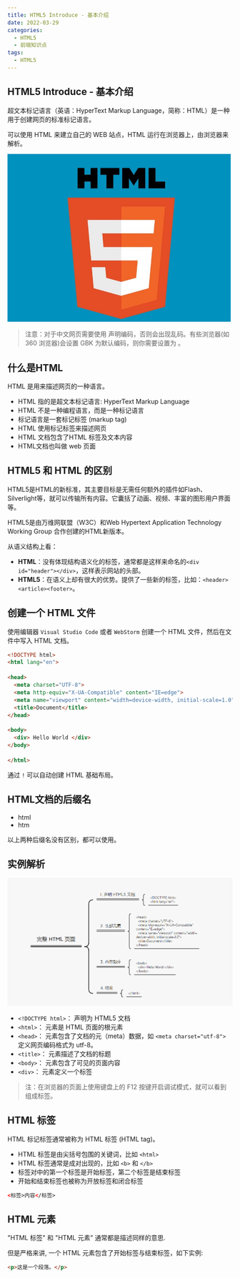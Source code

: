 ```yaml
---
title: HTML5 Introduce - 基本介绍
date: 2022-03-29 
categories:
  - HTML5
  - 前端知识点
tags:
  - HTML5
---
```


## HTML5 Introduce - 基本介绍

超文本标记语言（英语：HyperText Markup Language，简称：HTML）是一种用于创建网页的标准标记语言。

可以使用 HTML 来建立自己的 WEB 站点，HTML 运行在浏览器上，由浏览器来解析。

<img src="https://raw.githubusercontent.com/Sue-52/PicGo/main/images/1498118012911520.jpg" width="500" />

> 注意：对于中文网页需要使用 <meta charset="utf-8"> 声明编码，否则会出现乱码。有些浏览器(如 360 浏览器)会设置 GBK 为默认编码，则你需要设置为 <meta charset="gbk">。

## 什么是HTML

HTML 是用来描述网页的一种语言。

- HTML 指的是超文本标记语言: HyperText Markup Language
- HTML 不是一种编程语言，而是一种标记语言
- 标记语言是一套标记标签 (markup tag)
- HTML 使用标记标签来描述网页
- HTML 文档包含了HTML 标签及文本内容
- HTML文档也叫做 web 页面

## HTML5 和 HTML 的区别

HTML5是HTML的新标准，其主要目标是无需任何额外的插件如Flash、Silverlight等，就可以传输所有内容。它囊括了动画、视频、丰富的图形用户界面等。

HTML5是由万维网联盟（W3C）和Web Hypertext Application Technology Working Group 合作创建的HTML新版本。

从语义结构上看：

- **HTML**：没有体现结构语义化的标签，通常都是这样来命名的`<div id="header"></div>`，这样表示网站的头部。
- **HTML5**：在语义上却有很大的优势。提供了一些新的标签，比如：`<header><article><footer>`。

## 创建一个 HTML 文件

使用编辑器 `Visual Studio Code` 或者 `WebStorm` 创建一个 HTML 文件，然后在文件中写入 HTML 文档。

~~~html
<!DOCTYPE html>
<html lang="en">

<head>
  <meta charset="UTF-8">
  <meta http-equiv="X-UA-Compatible" content="IE=edge">
  <meta name="viewport" content="width=device-width, initial-scale=1.0">
  <title>Document</title>
</head>

<body>
  <div> Hello World </div>
</body>

</html>
~~~

通过 `!` 可以自动创建 HTML 基础布局。

## HTML文档的后缀名

- html
- htm

以上两种后缀名没有区别，都可以使用。

## 实例解析

![image-20220331090729519](https://raw.githubusercontent.com/Sue-52/PicGo/main/images/image-20220331090729519.png)

- `<!DOCTYPE html>`： 声明为 HTML5 文档
- `<html>`： 元素是 HTML 页面的根元素
- `<head>`： 元素包含了文档的元（meta）数据，如 `<meta charset="utf-8">` 定义网页编码格式为 utf-8。
- `<title>`： 元素描述了文档的标题
- `<body>`： 元素包含了可见的页面内容
- `<div>`： 元素定义一个标签

> 注：在浏览器的页面上使用键盘上的 F12 按键开启调试模式，就可以看到组成标签。

## HTML 标签

HTML 标记标签通常被称为 HTML 标签 (HTML tag)。

- HTML 标签是由尖括号包围的关键词，比如 `<html>`
- HTML 标签通常是成对出现的，比如 `<b>` 和 `</b>`
- 标签对中的第一个标签是开始标签，第二个标签是结束标签
- 开始和结束标签也被称为开放标签和闭合标签

~~~html
<标签>内容</标签>
~~~

## HTML 元素

"HTML 标签" 和 "HTML 元素" 通常都是描述同样的意思.

但是严格来讲, 一个 HTML 元素包含了开始标签与结束标签，如下实例:

~~~html
<p>这是一个段落。</p>
~~~
